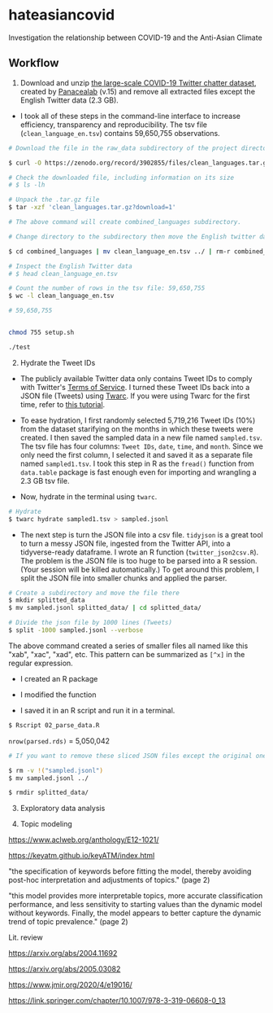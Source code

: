 # hateasiancovid
Investigation the relationship between COVID-19 and the Anti-Asian Climate

## Workflow
1. Download and unzip [the large-scale COVID-19 Twitter chatter dataset](https://zenodo.org/record/3902855#.XvZFBXVKhEZ), created by [Panacealab](http://www.panacealab.org/) (v.15) and remove all extracted files except the English Twitter data (2.3 GB).

- I took all of these steps in the command-line interface to increase efficiency, transparency and reproducibility. The tsv file (`clean_language_en.tsv`) contains 59,650,755 observations.

```bash
# Download the file in the raw_data subdirectory of the project directory

$ curl -O https://zenodo.org/record/3902855/files/clean_languages.tar.gz?download=1

# Check the downloaded file, including information on its size
# $ ls -lh

# Unpack the .tar.gz file
$ tar -xzf 'clean_languages.tar.gz?download=1'

# The above command will create combined_languages subdirectory.

# Change directory to the subdirectory then move the English twitter data to the parent directory and then remove the subdirectory

$ cd combined_languages | mv clean_language_en.tsv ../ | rm-r combined_languages/

# Inspect the English Twitter data
# $ head clean_language_en.tsv

# Count the number of rows in the tsv file: 59,650,755
$ wc -l clean_language_en.tsv

# 59,650,755
```

```bash

```

```bash
chmod 755 setup.sh

./test
```
2. Hydrate the Tweet IDs

- The publicly available Twitter data only contains Tweet IDs to comply with Twitter's [Terms of Service](https://developer.twitter.com/en/developer-terms/agreement-and-policy). I turned these Tweet IDs back into a JSON file (Tweets) using [Twarc](https://github.com/DocNow/twarc). If you were using Twarc for the first time, refer to [this tutorial](https://github.com/alblaine/twarc-tutorial).

- To ease hydration, I first randomly selected 5,719,216 Tweet IDs (10%) from the dataset starifying on the months in which these tweets were created. I then saved the sampled data in a new file named `sampled.tsv`. The tsv file has four columns: `Tweet IDs`, `date`, `time`, and `month`. Since we only need the first column, I selected it and saved it as a separate file named `sampled1.tsv`. I took this step in R as the `fread()` function from `data.table` package is fast enough even for importing and wrangling a 2.3 GB tsv file.

- Now, hydrate in the terminal using `twarc`.

```bash
# Hydrate
$ twarc hydrate sampled1.tsv > sampled.jsonl

```

- The next step is turn the JSON file into a csv file. `tidyjson` is a great tool to turn a messy JSON file, ingested from the Twitter API, into a tidyverse-ready dataframe. I wrote an R function (`twitter_json2csv.R`). The problem is the JSON file is too huge to be parsed into a R session. (Your session will be killed automatically.) To get around this problem, I split the JSON file into smaller chunks and applied the parser.

```bash
# Create a subdirectory and move the file there
$ mkdir splitted_data
$ mv sampled.jsonl splitted_data/ | cd splitted_data/

# Divide the json file by 1000 lines (Tweets)
$ split -1000 sampled.jsonl --verbose
```

The above command created a series of smaller files all named like this "xab", "xac", "xad", etc. This pattern can be summarized as `[^x]` in the regular expression.

- I created an R package

- I modified the function

- I saved it in an R script and run it in a terminal.

```bash
$ Rscript 02_parse_data.R
```

`nrow(parsed.rds)` = 5,050,042

```bash
# If you want to remove these sliced JSON files except the original one then type

$ rm -v !("sampled.jsonl")
$ mv sampled.jsonl ../

$ rmdir splitted_data/
````
3. Exploratory data analysis

4. Topic modeling

https://www.aclweb.org/anthology/E12-1021/

https://keyatm.github.io/keyATM/index.html

"the specification of keywords before fitting the model, thereby avoiding post-hoc
interpretation and adjustments of topics." (page 2)

"this model provides more interpretable topics, more accurate classification performance, and less sensitivity to starting values than the dynamic model without keywords. Finally, the model appears to better capture the dynamic trend of topic prevalence." (page 2)

Lit. review

https://arxiv.org/abs/2004.11692

https://arxiv.org/abs/2005.03082

https://www.jmir.org/2020/4/e19016/

https://link.springer.com/chapter/10.1007/978-3-319-06608-0_13
